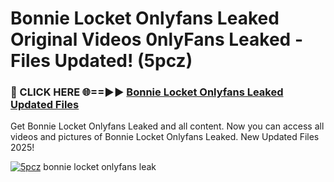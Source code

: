 # Bonnie Locket Onlyfans Leaked Original Videos 0nlyFans Leaked - Files Updated! (5pcz)

<h3>🔴 CLICK HERE 🌐==►► <a href="https://tinyurl.com/2wckxsce" rel="nofollow">Bonnie Locket Onlyfans Leaked Updated Files</a></h3>

Get Bonnie Locket Onlyfans Leaked and all content. Now you can access all videos and pictures of Bonnie Locket Onlyfans Leaked. New Updated Files 2025!

[![5pcz](https://i.imgur.com/AFduVYN.gif)](https://tinyurl.com/2wckxsce)
bonnie locket onlyfans leak